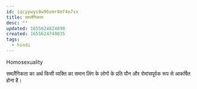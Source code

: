 ```yaml
---
id: iqcypwys8w96omr8mf4o7vx
title: समलैंगिकता
desc: ""
updated: 1655624824890
created: 1655624749035
tags:
  - hindi
---
```


Homosexuality

समलैंगिकता का अर्थ किसी व्यक्ति का समान लिंग के लोगों के प्रति यौन और रोमांसपूर्वक रूप से आकर्षित होना है।
